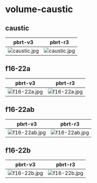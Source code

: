 # volume-caustic
## caustic
|pbrt-v3|pbrt-r3|
|---|---|
|![caustic.jpg](../v3/volume-caustic/caustic.jpg)|![caustic.jpg](../r3/volume-caustic/caustic.jpg)|
## f16-22a
|pbrt-v3|pbrt-r3|
|---|---|
|![f16-22a.jpg](../v3/volume-caustic/f16-22a.jpg)|![f16-22a.jpg](../r3/volume-caustic/f16-22a.jpg)|
## f16-22ab
|pbrt-v3|pbrt-r3|
|---|---|
|![f16-22ab.jpg](../v3/volume-caustic/f16-22ab.jpg)|![f16-22ab.jpg](../r3/volume-caustic/f16-22ab.jpg)|
## f16-22b
|pbrt-v3|pbrt-r3|
|---|---|
|![f16-22b.jpg](../v3/volume-caustic/f16-22b.jpg)|![f16-22b.jpg](../r3/volume-caustic/f16-22b.jpg)|
